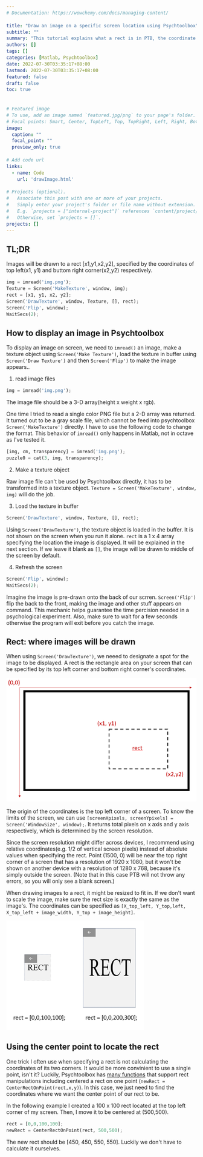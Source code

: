 ```yaml
---
# Documentation: https://wowchemy.com/docs/managing-content/

title: "Draw an image on a specific screen location using Psychtoolbox"
subtitle: ""
summary: "This tutorial explains what a rect is in PTB, the coordinate system and how to draw images to exact locations on screen."
authors: []
tags: []
categories: [Matlab, Psychtoolbox]
date: 2022-07-30T03:35:17+08:00
lastmod: 2022-07-30T03:35:17+08:00
featured: false
draft: false
toc: true


# Featured image
# To use, add an image named `featured.jpg/png` to your page's folder.
# Focal points: Smart, Center, TopLeft, Top, TopRight, Left, Right, BottomLeft, Bottom, BottomRight.
image:
  caption: ""
  focal_point: ""
  preview_only: true

# Add code url
links:
  - name: Code
    url: 'drawImage.html'
    
# Projects (optional).
#   Associate this post with one or more of your projects.
#   Simply enter your project's folder or file name without extension.
#   E.g. `projects = ["internal-project"]` references `content/project/deep-learning/index.md`.
#   Otherwise, set `projects = []`.
projects: []
---
```

## TL;DR
Images will be drawn to a rect [x1,y1,x2,y2], specified by the coordinates of top left(x1, y1) and buttom right corner(x2,y2) respectively.
```python
img = imread('img.png'); 
Texture = Screen('MakeTexture', window, img);
rect = [x1, y1, x2, y2];
Screen('DrawTexture', window, Texture, [], rect);
Screen('Flip', window);
WaitSecs(2);
```
## How to display an image in Psychtoolbox
To display an image on screen, we need to `imread()` an image, make a texture object using `Screen('Make Texture')`, load the texture in buffer using `Screen('Draw Texture')` and then `Screen('Flip')` to make the image appears.. 

1. read image files
```python
img = imread('img.png'); 
```
The image file should be a 3-D array(height x weight x rgb). 

One time I tried to read a single color PNG file but a 2-D array was returned. It turned out to be a gray scale file, which cannot be feed into psychtoolbox `Screen('MakeTexture')` directly. I have to use the following code to change the format. This behavior of `imread()` only happens in Matlab, not in octave as I've tested it.

```Python
[img, cm, transparency] = imread('img.png');
puzzle0 = cat(3, img, transparency);
```

2. Make a texture object

Raw image file can't be used by Psychtoolbox directly, it has to be transformed into a texture object. `Texture = Screen('MakeTexture', window, img)` will do the job.

3. Load the texture in buffer
```Python
Screen('DrawTexture', window, Texture, [], rect);
```
Using `Screen('DrawTexture')`, the texture object is loaded in the buffer. It is not shown on the screen when you run it alone. `rect` is a 1 x 4 array specifying the location the image is displayed. It will be explained in the next section. If we leave it blank as `[]`, the image will be drawn to middle of the screen by default.

4. Refresh the screen
```Python
Screen('Flip', window);
WaitSecs(2);
```
Imagine the image is pre-drawn onto the back of our scrren. `Screen('Flip')` flip the back to the front, making the image and other stuff appears on command. This mechanic helps guarantee the time percision needed in a psychological experiment. Also, make sure to wait for a few seconds otherwise the program will exit before you catch the image.

## Rect: where images will be drawn

When using `Screen('DrawTexture')`, we neeed to designate a spot for the image to be displayed. A rect is the rectangle area on your screen that can be specified by its top left corner and bottom right corner's coordinates.

![An image showing a rectangle on screen, where the top left corner is located at (x1,y1), and the bottom right corner is located at (x2,y2). The origin for coordinates is the upper left corner.](featured.png "Display an image in rect [x1,x2,y1,y2]")

The origin of the coordinates is the top left corner of a screen. To know the limits of the screen, we can use `[screenXpixels, screenYpixels] = Screen('WindowSize', window);`. It returns total pixels on x axis and y axis respectively, which is determined by the screen resolution.

Since the screen resolution might differ across devices, I recommend using relative coordinates(e.g. 1/2 of vertical screen pixels) instead of absolute values when specifying the rect. Point (1500, 0) will be near the top right corner of a screen that has a resolution of 1920 x 1080, but it won't be shown on another device with a resolution of 1280 x 768, because it's simply outside the screen. (Note that in this case PTB will not throw any errors, so you will only see a blank screen.)

When drawing images to a rect, it might be resized to fit in. If we don't want to scale the image, make sure the rect size is exactly the same as the image's. The coordinates can be specified as `[X_top_left, Y_top,left, X_top_left + image_width, Y_top + image_height]`.

![The rect on the left is not scaled when drawn into a rect that has the same size as the original image, but the rect on the right is scaled because the rect is two times the width and three time the height of the original image.](pic2.png "A 100 x 100 rect being scaled when using a rect two times the width and three time the height of the original image.")

## Using the center point to locate the rect
One trick I often use when specifying a rect is not calculating the coordinates of its two corners. It would be more convinient to use a single point, isn't it? Luckily, Psychtoolbox has [many functions](http://psychtoolbox.org/docs/PsychRects) that support rect manipulations including centered a rect on one point
(`newRect = CenterRectOnPoint(rect,x,y)`). In this case, we just need to find the coordinates where we want the center point of our rect to be.

In the following example I created a 100 x 100 rect located at the top left corner of my screen. Then, I move it to be centered at (500,500). 
```Python
rect = [0,0,100,100];
newRect = CenterRectOnPoint(rect, 500,500);
```
The new rect should be [450, 450, 550, 550]. Luckily we don't have to calculate it ourselves.
